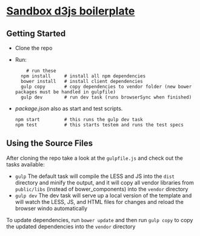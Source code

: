# [Sandbox d3js boilerplate](https://github.com/pjsousa/sandbox_d3js)




## Getting Started

* Clone the repo

* Run:

	```
		# run these     
	  npm install     # install all npm dependencies
	  bower install   # install client dependencies
	  gulp copy       # copy dependencies to vendor folder (new bower packages must be handled in gulpfile)
	  gulp dev        # run dev task (runs browserSync when finished)
	```

* *package.json* also as start and test scripts.
	```
	npm start         # this runs the gulp dev task
	npm test          # this starts testem and runs the test specs
	```


## Using the Source Files

After cloning the repo take a look at the `gulpfile.js` and check out the tasks available:
* `gulp` The default task will compile the LESS and JS into the `dist` directory and minify the output, and it will copy all vendor libraries from `public/libs` (instead of bower_components) into the `vendor` directory
* `gulp dev` The dev task will serve up a local version of the template and will watch the LESS, JS, and HTML files for changes and reload the browser windo automatically

To update dependencies, run `bower update` and then run `gulp copy` to copy the updated dependencies into the `vendor` directory


